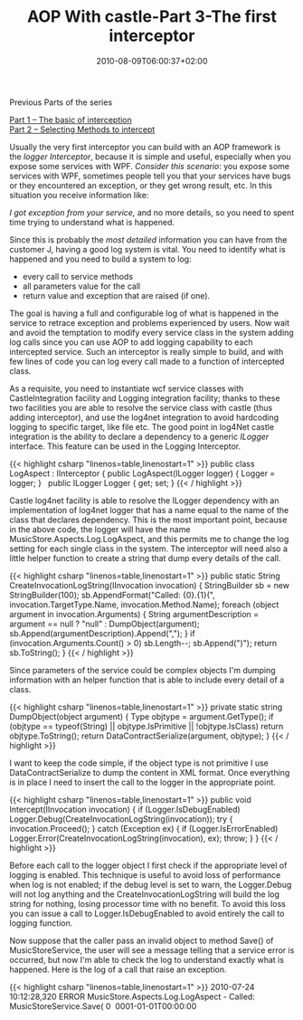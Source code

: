 ﻿---
title: "AOP With castle-Part 3-The first interceptor"
description: ""
date: 2010-08-09T06:00:37+02:00
draft: false
tags: [Aop,Castle]
categories: [Castle]
---
Previous Parts of the series

[Part 1 – The basic of interception](http://www.codewrecks.com/blog/index.php/2010/06/01/aop-with-castle-part-1/)  
[Part 2 – Selecting Methods to intercept](http://www.codewrecks.com/blog/index.php/2010/06/08/aop-with-castle-part-2-selecting-methods-to-intercept/)

Usually the very first interceptor you can build with an AOP framework is the *logger Interceptor*, because it is simple and useful, especially when you expose some services with WPF. *Consider this scenario*: you expose some services with WPF, sometimes people tell you that your services have bugs or they encountered an exception, or they get wrong result, etc. In this situation you receive information like:

**I got exception from your service*,* and no more details, so you need to spent time trying to understand what is happened.

Since this is probably the *most detailed* information you can have from the customer J, having a good log system is vital. You need to identify what is happened and you need to build a system to log:

- every call to service methods
- all parameters value for the call
- return value and exception that are raised (if one).

The goal is having a full and configurable log of what is happened in the service to retrace exception and problems experienced by users. Now wait and avoid the temptation to modify every service class in the system adding log calls since you can use AOP to add logging capability to each intercepted service. Such an interceptor is really simple to build, and with few lines of code you can log every call made to a function of intercepted class.

As a requisite, you need to instantiate wcf service classes with CastleIntegration facility and Logging integration facility; thanks to these two facilities you are able to resolve the service class with castle (thus adding interceptor), and use the log4net integration to avoid hardcoding logging to specific target, like file etc. The good point in log4Net castle integration is the ability to declare a dependency to a generic *ILogger* interface. This feature can be used in the Logging Interceptor.

{{< highlight csharp "linenos=table,linenostart=1" >}}
public class LogAspect : IInterceptor
{
public LogAspect(ILogger logger)
{
Logger = logger;
}
 
public ILogger Logger { get; set; }
{{< / highlight >}}

Castle log4net facility is able to resolve the ILogger dependency with an implementation of log4net logger that has a name equal to the name of the class that declares dependency. This is the most important point, because in the above code, the logger will have the name MusicStore.Aspects.Log.LogAspect, and this permits me to change the log setting for each single class in the system. The interceptor will need also a little helper function to create a string that dump every details of the call.

{{< highlight csharp "linenos=table,linenostart=1" >}}
public static String CreateInvocationLogString(IInvocation invocation)
{
StringBuilder sb = new StringBuilder(100);
sb.AppendFormat("Called: {0}.{1}(", invocation.TargetType.Name, invocation.Method.Name);
foreach (object argument in invocation.Arguments)
{
String argumentDescription = argument == null ? "null" : DumpObject(argument);
sb.Append(argumentDescription).Append(",");
}
if (invocation.Arguments.Count() > 0) sb.Length--;
sb.Append(")");
return sb.ToString();
}
{{< / highlight >}}

Since parameters of the service could be complex objects I'm dumping information with an helper function that is able to include every detail of a class.

{{< highlight csharp "linenos=table,linenostart=1" >}}
private static string DumpObject(object argument)
{
Type objtype = argument.GetType();
if (objtype == typeof(String) || objtype.IsPrimitive || !objtype.IsClass)
return objtype.ToString();
return DataContractSerialize(argument, objtype);
}
{{< / highlight >}}

I want to keep the code simple, if the object type is not primitive I use DataContractSerialize to dump the content in XML format. Once everything is in place I need to insert the call to the logger in the appropriate point.

{{< highlight csharp "linenos=table,linenostart=1" >}}
public void Intercept(IInvocation invocation)
{
if (Logger.IsDebugEnabled) Logger.Debug(CreateInvocationLogString(invocation));
try
{
invocation.Proceed();
}
catch (Exception ex)
{
if (Logger.IsErrorEnabled)  Logger.Error(CreateInvocationLogString(invocation), ex);
throw;
}
}
{{< / highlight >}}

Before each call to the logger object I first check if the appropriate level of logging is enabled. This technique is useful to avoid loss of performance when log is not enabled; if the debug level is set to warn, the Logger.Debug will not log anything and the CreateInvocationLogString will build the log string for nothing, losing processor time with no benefit. To avoid this loss you can issue a call to Logger.IsDebugEnabled to avoid entirely the call to logging function.

Now suppose that the caller pass an invalid object to method Save() of MusicStoreService, the user will see a message telling that a service error is occurred, but now I'm able to check the log to understand exactly what is happened. Here is the log of a call that raise an exception.

{{< highlight csharp "linenos=table,linenostart=1" >}}
2010-07-24 10:12:28,320 ERROR MusicStore.Aspects.Log.LogAspect - Called: MusicStoreService.Save(<Album xmlns:i="http://www.w3.org/2001/XMLSchema-instance" xmlns="http://schemas.datacontract.org/2004/07/MusicStore.Entities">
<Id>0</Id>
<Author
i:nil="true" />
<Genre
i:nil="true" />
<Image
i:nil="true" />
<Label
i:nil="true" />
<Note
i:nil="true" />
<PublicationDate>0001-01-01T00:00:00</PublicationDate>
<Title
i:nil="true" />
<Tracks
i:nil="true" />
</Album>)
NHibernate.PropertyValueException: not-null property references a null or transient valueMusicStore.Entities.Album.Title
at NHibernate.Engine.Nullability.CheckNullability(Object[] values, IEntityPersister persister, Boolean isUpdate)
at NHibernate.Event.Default.AbstractSaveEventListener.PerformSaveOrReplicate(Object entity, EntityKey key, IEntityPersister persister, Boolean useIdentityColumn, Object anything, IEventSource source, Boolean requiresImmediateIdAccess)
at NHibernate.Event.Default.AbstractSaveEventListener.PerformSave(Object entity, Object id, IEntityPersister persister, Boolean useIdentityColumn, Object anything, IEventSource source, Boolean requiresImmediateIdAccess)
at NHibernate.Event.Default.AbstractSaveEventListener.SaveWithGeneratedId(Object entity, String entityName, Object anything, IEventSource source, Boolean requiresImmediateIdAccess)
{{< / highlight >}}

From this log I understand that an invalid object is passed to the service, the property Album.Title is required in the database, but the user passed a property with null value. Since log4net is really flexible I'm able to dump this information to a file, to a database, to network or with mail. You can as example send a mail each time an exception occurs, so you are immediately notified if something in the service is not going well.

This logger can be improved a little bit because the name of the logger is always MusicStore.Aspects.Log.LogAspect for each wrapped service. This is not really a problem, but I prefer to have the ability to configure logging differently for each service; in real product with a lot of services, this is a key requiremente. The interceptor can be changed in this way:

{{< highlight csharp "linenos=table,linenostart=1" >}}
public class LogAspect : IInterceptor
{
public LogAspect(ILoggerFactory loggerFactory)
{
LoggerFactory = loggerFactory;
Loggers = new Dictionary<Type, ILogger>();
}
public ILoggerFactory LoggerFactory { get; set; }
public Dictionary<Type, ILogger> Loggers { get; set; }
{{< / highlight >}}

Now the interceptor declares a dependency to an ILoggerFactory and not to a concrete ILogger, and caches a list of ILogger object based on type. The result is a concrete ILogger object for each wrapped type.

{{< highlight csharp "linenos=table,linenostart=1" >}}
public void Intercept(IInvocation invocation)
{
if (!Loggers.ContainsKey(invocation.TargetType))
{
Loggers.Add(invocation.TargetType, LoggerFactory.Create(invocation.TargetType));
}
ILogger logger = Loggers[invocation.TargetType];
if (logger.IsDebugEnabled) logger.Debug(CreateInvocationLogString(invocation));
{{< / highlight >}}

instead of using the same logger, we first check if we had already created a logger for a given type, if false we use the ILoggerFactory to create the logger and cache it to an inner dictionary. If we send an invalid object again to the service the head of the log is.

{{< highlight csharp "linenos=table,linenostart=1" >}}
2010-07-24 10:27:30,783 DEBUG MusicStore.WebService.MusicStoreService - Called: MusicStoreService.Save(..
{{< / highlight >}}

Now the name of the logger is equal to the name of the concrete service class and you have created a simple logging system that can:

1. Add transparently to each service class without needing a single line of code
2. Change logging level for each concrete class of the service.

Happy intercepting with Castle :)

Alk.

